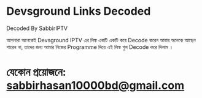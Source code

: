 # Devsground Links Decoded
Decoded By SabbirIPTV

আপনারা অনেকেই Devsground IPTV এর লিঙ্ক একটি একটি করে Decode করেন আবার অনেকে আছেন পারেন না, তাদের জন্য আমার নিজের Programme দিয়ে এই লিঙ্ক গুল Decode করে দিলাম । 

# যেকোন প্রয়োজনে: sabbirhasan10000bd@gmail.com
